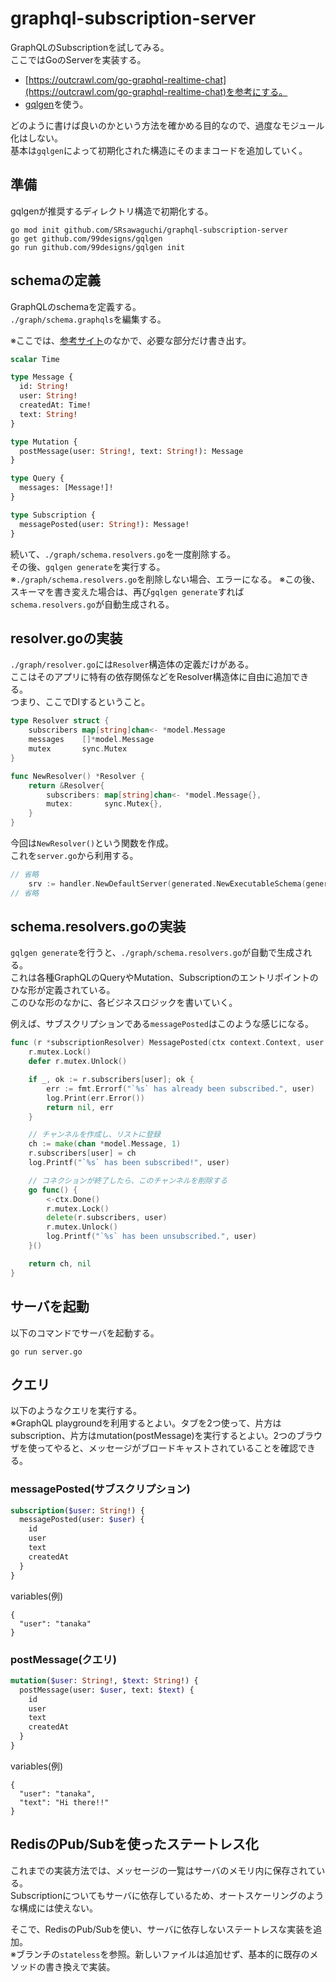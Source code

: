 # graphql-subscription-server

GraphQLのSubscriptionを試してみる。  
ここではGoのServerを実装する。

- [https://outcrawl.com/go-graphql-realtime-chat](https://outcrawl.com/go-graphql-realtime-chat)を参考にする。
- [gqlgen](https://gqlgen.com/getting-started/)を使う。

どのように書けば良いのかという方法を確かめる目的なので、過度なモジュール化はしない。  
基本は`gqlgen`によって初期化された構造にそのままコードを追加していく。  

## 準備

gqlgenが推奨するディレクトリ構造で初期化する。

```
go mod init github.com/SRsawaguchi/graphql-subscription-server
go get github.com/99designs/gqlgen
go run github.com/99designs/gqlgen init
```


## schemaの定義
GraphQLのschemaを定義する。  
`./graph/schema.graphqls`を編集する。  


※ここでは、[参考サイト](https://outcrawl.com/go-graphql-realtime-chat)のなかで、必要な部分だけ書き出す。  

```graphql
scalar Time

type Message {
  id: String!
  user: String!
  createdAt: Time!
  text: String!
}

type Mutation {
  postMessage(user: String!, text: String!): Message
}

type Query {
  messages: [Message!]!
}

type Subscription {
  messagePosted(user: String!): Message!
}
```

続いて、`./graph/schema.resolvers.go`を一度削除する。  
その後、`gqlgen generate`を実行する。  
※`./graph/schema.resolvers.go`を削除しない場合、エラーになる。
※この後、スキーマを書き変えた場合は、再び`gqlgen generate`すれば`schema.resolvers.go`が自動生成される。  


## resolver.goの実装
`./graph/resolver.go`には`Resolver`構造体の定義だけがある。  
ここはそのアプリに特有の依存関係などをResolver構造体に自由に追加できる。  
つまり、ここでDIするということ。 

```go
type Resolver struct {
	subscribers map[string]chan<- *model.Message
	messages    []*model.Message
	mutex       sync.Mutex
}

func NewResolver() *Resolver {
	return &Resolver{
		subscribers: map[string]chan<- *model.Message{},
		mutex:       sync.Mutex{},
	}
}
```

今回は`NewResolver()`という関数を作成。  
これを`server.go`から利用する。  

```go
// 省略
	srv := handler.NewDefaultServer(generated.NewExecutableSchema(generated.Config{Resolvers: graph.NewResolver()}))
// 省略
```

## schema.resolvers.goの実装
`gqlgen generate`を行うと、`./graph/schema.resolvers.go`が自動で生成される。  
これは各種GraphQLのQueryやMutation、Subscriptionのエントリポイントのひな形が定義されている。  
このひな形のなかに、各ビジネスロジックを書いていく。  

例えば、サブスクリプションである`messagePosted`はこのような感じになる。  

```go
func (r *subscriptionResolver) MessagePosted(ctx context.Context, user string) (<-chan *model.Message, error) {
	r.mutex.Lock()
	defer r.mutex.Unlock()

	if _, ok := r.subscribers[user]; ok {
		err := fmt.Errorf("`%s` has already been subscribed.", user)
		log.Print(err.Error())
		return nil, err
	}

	// チャンネルを作成し、リストに登録
	ch := make(chan *model.Message, 1)
	r.subscribers[user] = ch
	log.Printf("`%s` has been subscribed!", user)

	// コネクションが終了したら、このチャンネルを削除する
	go func() {
		<-ctx.Done()
		r.mutex.Lock()
		delete(r.subscribers, user)
		r.mutex.Unlock()
		log.Printf("`%s` has been unsubscribed.", user)
	}()

	return ch, nil
}
```

## サーバを起動
以下のコマンドでサーバを起動する。  

```
go run server.go
```

## クエリ
以下のようなクエリを実行する。  
※GraphQL playgroundを利用するとよい。タブを2つ使って、片方はsubscription、片方はmutation(postMessage)を実行するとよい。2つのブラウザを使ってやると、メッセージがブロードキャストされていることを確認できる。

### messagePosted(サブスクリプション)
```graphql
subscription($user: String!) {
  messagePosted(user: $user) {
    id
    user
    text
    createdAt
  }
}
```

variables(例)
```
{
  "user": "tanaka"
}
```

### postMessage(クエリ)
```graphql
mutation($user: String!, $text: String!) {
  postMessage(user: $user, text: $text) {
    id
    user
    text
    createdAt
  }
}
```
variables(例)
```
{
  "user": "tanaka",
  "text": "Hi there!!"
}
```


## RedisのPub/Subを使ったステートレス化
これまでの実装方法では、メッセージの一覧はサーバのメモリ内に保存されている。  
Subscriptionについてもサーバに依存しているため、オートスケーリングのような構成には使えない。  

そこで、RedisのPub/Subを使い、サーバに依存しないステートレスな実装を追加。  
※ブランチの`stateless`を参照。新しいファイルは追加せず、基本的に既存のメソッドの書き換えで実装。
